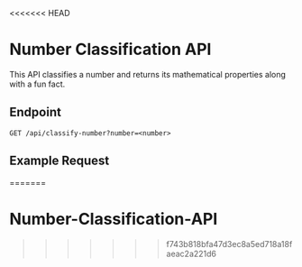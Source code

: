 <<<<<<< HEAD
# Number Classification API

This API classifies a number and returns its mathematical properties along with a fun fact.

## Endpoint
`GET /api/classify-number?number=<number>`

## Example Request
=======
# Number-Classification-API
>>>>>>> f743b818bfa47d3ec8a5ed718a18faeac2a221d6
